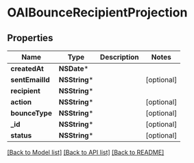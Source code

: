 # OAIBounceRecipientProjection

## Properties
Name | Type | Description | Notes
------------ | ------------- | ------------- | -------------
**createdAt** | **NSDate*** |  | 
**sentEmailId** | **NSString*** |  | [optional] 
**recipient** | **NSString*** |  | 
**action** | **NSString*** |  | [optional] 
**bounceType** | **NSString*** |  | [optional] 
**_id** | **NSString*** |  | [optional] 
**status** | **NSString*** |  | [optional] 

[[Back to Model list]](../README#documentation-for-models) [[Back to API list]](../README#documentation-for-api-endpoints) [[Back to README]](../README)


